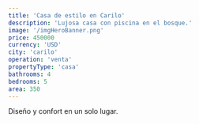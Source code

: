 ```yaml
---
title: 'Casa de estilo en Carilo'
description: 'Lujosa casa con piscina en el bosque.'
image: '/imgHeroBanner.png'
price: 450000
currency: 'USD'
city: 'carilo'
operation: 'venta'
propertyType: 'casa'
bathrooms: 4
bedrooms: 5
area: 350
---
```


Diseño y confort en un solo lugar.
